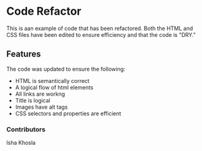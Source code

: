 # Code Refactor
This is aan example of code that has been refactored. Both the HTML and CSS files have been edited to ensure efficiency and that the code is "DRY."

## Features

The code was updated to ensure the following:

 * HTML is semantically correct 
 * A logical flow of html elements
 * All links are workng 
 * Title is logical 
 * Images have alt tags 
 * CSS selectors and properties are efficient 

### Contributors 
Isha Khosla 
